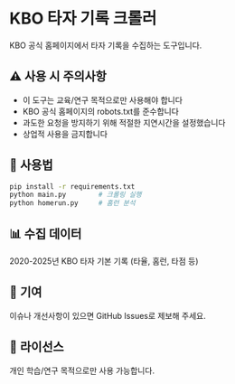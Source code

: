 # KBO 타자 기록 크롤러

KBO 공식 홈페이지에서 타자 기록을 수집하는 도구입니다.

## ⚠️ 사용 시 주의사항

- 이 도구는 교육/연구 목적으로만 사용해야 합니다
- KBO 공식 홈페이지의 robots.txt를 준수합니다
- 과도한 요청을 방지하기 위해 적절한 지연시간을 설정했습니다
- 상업적 사용을 금지합니다

## 🚀 사용법

```bash
pip install -r requirements.txt
python main.py        # 크롤링 실행
python homerun.py     # 홈런 분석
```

## 📊 수집 데이터

2020-2025년 KBO 타자 기본 기록 (타율, 홈런, 타점 등)

## 🤝 기여

이슈나 개선사항이 있으면 GitHub Issues로 제보해 주세요.

## 📄 라이선스

개인 학습/연구 목적으로만 사용 가능합니다.
